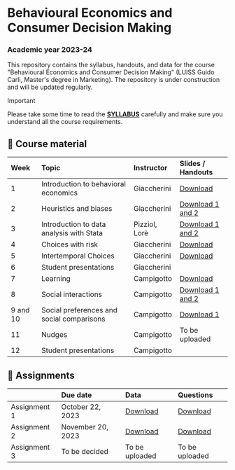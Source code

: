 # Behavioural Economics and Consumer Decision Making

### Academic year 2023-24

This repository contains the syllabus, handouts, and data for the course "Behavioural Economics and Consumer Decision Making" (LUISS Guido Carli, Master's degree in Marketing). The repository is under construction and will be updated regularly.

> [!IMPORTANT]
> Please take some time to read the [**SYLLABUS**](https://github.com/ncampigotto/BECDM_LUISS_2023/blob/main/Syllabus/Syllabus.md) carefully and make sure you understand all the course requirements.


## 📌 Course material

| **Week**     | **Topic**                                   | **Instructor**    | **Slides / Handouts**    |
|:-------------|:--------------------------------------------|:------------------|:-------------------------|
| 1            | Introduction to behavioral economics        | Giaccherini       | [Download](https://github.com/ncampigotto/BECDM_LUISS_2023/blob/main/Lectures/Introduction.pdf)           |
| 2            | Heuristics and biases                       | Giaccherini       | [Download 1](https://github.com/ncampigotto/BECDM_LUISS_2023/blob/main/Lectures/Heuristics.pdf) [and 2](https://github.com/ncampigotto/BECDM_LUISS_2023/blob/main/Lectures/Biases.pdf)           |
| 3            | Introduction to data analysis with Stata    | Pizziol, Lorè     | [Download 1](https://github.com/ncampigotto/BECDM_LUISS_2023/blob/main/Other/Stata_Notes.pdf) [and 2](https://github.com/ncampigotto/BECDM_LUISS_2023/blob/main/Other/stata-class.do)           |
| 4            | Choices with risk                           | Giaccherini       | [Download](https://github.com/ncampigotto/BECDM_LUISS_2023/blob/main/Lectures/Choices_with_risk.pdf)           |
| 5            | Intertemporal Choices                       | Giaccherini       | [Download](https://github.com/ncampigotto/BECDM_LUISS_2023/blob/main/Lectures/Intertemporal_choices.pdf)           |
| 6            | Student presentations                       | Giaccherini       |                          |
| 7            | Learning                                    | Campigotto        | [Download](https://ncampigotto.github.io/BECDM2324/BECDM_1_2324.html)           |
| 8            | Social interactions                         | Campigotto        | [Download 1](https://ncampigotto.github.io/BECDM2324/BECDM_2_2324.html) [and 2](https://github.com/ncampigotto/BECDM_LUISS_2023/blob/main/Lectures/quotas.pdf)           |
| 9 and 10     | Social preferences and social comparisons   | Campigotto        | [Download 1](https://ncampigotto.github.io/BECDM2324/BECDM_3_2324.html)           |
| 11           | Nudges                                      | Campigotto        | To be uploaded           |
| 12           | Student presentations                       | Campigotto        |                          |


## 📌 Assignments

|              | **Due date**                                | **Data**          | **Questions**    |
|:-------------|:--------------------------------------------|:------------------|:-----------------|
| Assignment 1 |October 22, 2023                               | [Download](https://github.com/ncampigotto/BECDM_LUISS_2023/raw/main/Data/1st_exp_becdm2324.dta)    | [Download](https://github.com/ncampigotto/BECDM_LUISS_2023/blob/main/Data/1st_experiment_assignment_BECDM2324.pdf)   |
| Assignment 2 | November 20, 2023                             | [Download](https://github.com/ncampigotto/BECDM_LUISS_2023/raw/main/Data/2nd_exp_becdm2324.dta)    | [Download](https://github.com/ncampigotto/BECDM_LUISS_2023/blob/main/Data/2nd_experiment_assignment_BECDM2324.pdf)   |
| Assignment 3 | To be decided                               | To be uploaded    | To be uploaded   |



